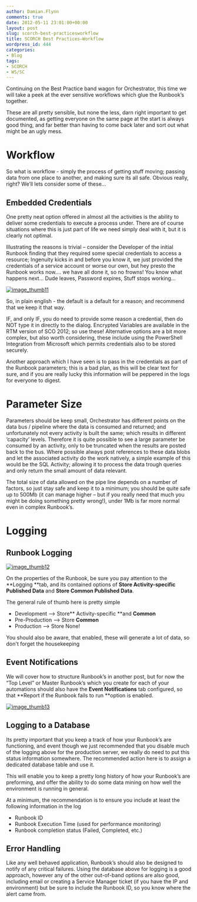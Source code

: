 ```yaml
---
author: Damian.Flynn
comments: true
date: 2012-05-11 23:01:00+00:00
layout: post
slug: scorch-best-practicesworkflow
title: SCORCH Best Practices–Workflow
wordpress_id: 444
categories:
- Blog
tags:
- SCORCH
- WS/SC
---
```


Continuing on the Best Practice band wagon for Orchestrator, this time we will take a peek at the ever sensitive workflows which glue the Runbook’s together.

These are all pretty sensible, but none the less, darn right important to get documented, as getting everyone on the same page at the start is always good thing, and far better than having to come back later and sort out what might be an ugly mess.

# Workflow

So what is workflow - simply the process of getting stuff moving; passing data from one place to another, and making sure its all safe. Obvious really, right? We’ll lets consider some of these…

## Embedded Credentials

One pretty neat option offered in almost all the activities is the ability to deliver some credentials to execute a process under. There are of course situations where this is just part of life we need simply deal with it, but it is clearly not optimal.

Illustrating the reasons is trivial – consider the Developer of the initial Runbook finding that they required some special credentials to access a resource; Ingenuity kicks in and before you know it, we just provided the credentials of a service account or worse our own, but hey presto the Runbook works now…. we have all done it, so no frowns! You know what happens next… Dude leaves, Password expires, Stuff stops working…

[![image_thumb11](/assets/posts/2014/02/image_thumb11_thumb.png)](/assets/posts/2014/02/image_thumb111.png)

So, in plain english - the default is a default for a reason; and recommend that we keep it that way.

IF, and only IF, you do need to provide some reason a credential, then do NOT type it in directly to the dialog. Encrypted Variables are available in the RTM version of SCO 2012; so use these! Alternative options are a bit more complex, but also worth considering, these include using the PowerShell Integration from Microsoft which permits credentials also to be stored securely.

Another approach which I have seen is to pass in the credentials as part of the Runbook parameters; this is a bad plan, as this will be clear text for sure, and if you are really lucky this information will be peppered in the logs for everyone to digest.

# Parameter Size

Parameters should be keep small, Orchestrator has different points on the data bus / pipeline where the data is consumed and returned; and unfortunately not every activity is built the same; which results in different ‘capacity’ levels. Therefore it is quite possible to see a large parameter be consumed by an activity, only to be truncated when the results are posted back to the bus. Where possible always post references to these data blobs and let the associated activity do the work natively, a simple example of this would be the SQL Activity; allowing it to process the data trough queries and only return the small amount of data relevant.

The total size of data allowed on the pipe line depends on a number of factors, so just stay safe and keep it to a minimum; you should be quite safe up to 500Mb (it can manage higher – but if you really need that much you might be doing something pretty wrong!), under 1Mb is far more normal even in complex Runbook’s.

# Logging

## Runbook Logging

[![image_thumb12](/assets/posts/2014/02/image_thumb12_thumb.png)](/assets/posts/2014/02/image_thumb121.png)

On the properties of the Runbook, be sure you pay attention to the **Logging **tab, and its contained options of **Store Activity-specific Published Data** and **Store Common Published Data**.

The general rule of thumb here is pretty simple

  * Development –> Store** Activity-specific **and **Common**  
  * Pre-Production –> Store **Common**  
  * Production –> Store None! 

You should also be aware, that enabled, these will generate a lot of data, so don't forget the housekeeping

## Event Notifications

We will cover how to structure Runbook’s in another post, but for now the “Top Level” or Master Runbook’s which you create for each of your automations should also have the **Event Notifications** tab configured, so that **Report if the Runbook fails to run **option is enabled.

[![image_thumb13](/assets/posts/2014/02/image_thumb13_thumb.png)](/assets/posts/2014/02/image_thumb131.png)

## Logging to a Database

Its pretty important that you keep a track of how your Runbook’s are functioning, and event though we just recommended that you disable much of the logging above for the production server, we really do need to put this status information somewhere. The recommended action here is to assign a dedicated database table and use it.

This will enable you to keep a pretty long history of how your Runbook’s are preforming, and offer the ability to do some data mining on how well the environment is running in general.

At a minimum, the recommendation is to ensure you include at least the following information in the log

  * Runbook ID  
  * Runbook Execution Time (used for performance monitoring)  
  * Runbook completion status (Failed, Completed, etc.) 

## Error Handling

Like any well behaved application, Runbook’s should also be designed to notify of any critical failures. Using the database above for logging is a good approach, however any of the other out-of-band options are also good, including email or creating a Service Manager ticket (if you have the IP and environment) but be sure to include the Runbook ID, so you know where the alert came from.
